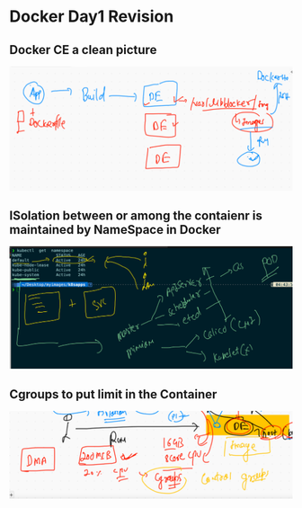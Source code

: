 # Docker Day1 Revision 

## Docker CE a clean picture 

<img src="rev.png">

## ISolation between or among the contaienr is maintained by NameSpace in Docker 

<img src="ns.png">

## Cgroups to put limit in the Container 

<img src="cgroups.png">

